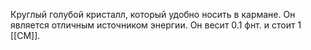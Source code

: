 Круглый голубой кристалл, который удобно носить в кармане. Он является отличным источником энергии. Он весит 0.1 фнт. и стоит 1 [[СМ]].